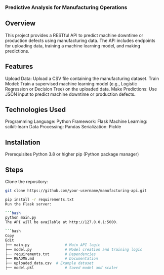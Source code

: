 ### Predictive Analysis for Manufacturing Operations
## Overview
This project provides a RESTful API to predict machine downtime or production defects using manufacturing data. The API includes endpoints for uploading data, training a machine learning model, and making predictions.

## Features
Upload Data: Upload a CSV file containing the manufacturing dataset.
Train Model: Train a supervised machine learning model (e.g., Logistic Regression or Decision Tree) on the uploaded data.
Make Predictions: Use JSON input to predict machine downtime or production defects.
## Technologies Used
Programming Language: Python
Framework: Flask
Machine Learning: scikit-learn
Data Processing: Pandas
Serialization: Pickle
## Installation
Prerequisites
Python 3.8 or higher
pip (Python package manager)
## Steps
Clone the repository:

```bash
git clone https://github.com/your-username/manufacturing-api.git
```

```bash
pip install -r requirements.txt
Run the Flask server:

```bash
python main.py
The API will be available at http://127.0.0.1:5000.

```bash
Copy
Edit
├── main.py                # Main API logic
├── model.py               # Model creation and training logic
├── requirements.txt       # Dependencies
├── README.md              # Documentation
├── uploaded_data.csv  # Example dataset
├── model.pkl              # Saved model and scaler